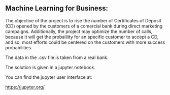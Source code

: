 ## Machine Learning for Business:

The objective of the project is to rise the number of Certificates of Deposit (CD)
opened by the customers of a comercial bank during direct marketing campaigns.
Additionally, the project may optimize the number of calls, because it will get the
probalility for an specific customer to accept a CD, and so, most efforts could
be centered on the customers with more success probabilities.

The data in the .csv file is taken from a real bank.

The solution is given in a jupyter notebook.

You can find the jupyter user interface at:

https://jupyter.org/

